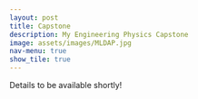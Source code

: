 ```yaml
---
layout: post
title: Capstone
description: My Engineering Physics Capstone
image: assets/images/MLDAP.jpg
nav-menu: true
show_tile: true
---
```


Details to be available shortly!
